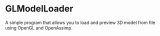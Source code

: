 # GLModelLoader
A simple program that allows you to load and preview 3D model from file using OpenGL and OpenAssimp.
